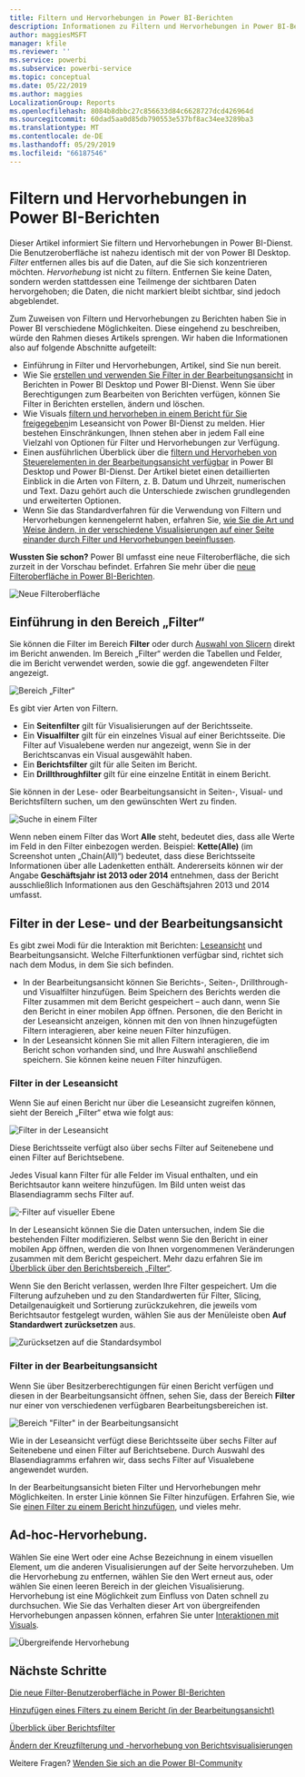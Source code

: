 ```yaml
---
title: Filtern und Hervorhebungen in Power BI-Berichten
description: Informationen zu Filtern und Hervorhebungen in Power BI-Berichten
author: maggiesMSFT
manager: kfile
ms.reviewer: ''
ms.service: powerbi
ms.subservice: powerbi-service
ms.topic: conceptual
ms.date: 05/22/2019
ms.author: maggies
LocalizationGroup: Reports
ms.openlocfilehash: 8084b8dbbc27c856633d84c6628727dcd426964d
ms.sourcegitcommit: 60dad5aa0d85db790553e537bf8ac34ee3289ba3
ms.translationtype: MT
ms.contentlocale: de-DE
ms.lasthandoff: 05/29/2019
ms.locfileid: "66187546"
---
```

# <a name="filters-and-highlighting-in-power-bi-reports"></a>Filtern und Hervorhebungen in Power BI-Berichten
 Dieser Artikel informiert Sie filtern und Hervorhebungen in Power BI-Dienst. Die Benutzeroberfläche ist nahezu identisch mit der von Power BI Desktop. *Filter* entfernen alles bis auf die Daten, auf die Sie sich konzentrieren möchten. *Hervorhebung* ist nicht zu filtern. Entfernen Sie keine Daten, sondern werden stattdessen eine Teilmenge der sichtbaren Daten hervorgehoben; die Daten, die nicht markiert bleibt sichtbar, sind jedoch abgeblendet.

Zum Zuweisen von Filtern und Hervorhebungen zu Berichten haben Sie in Power BI verschiedene Möglichkeiten. Diese eingehend zu beschreiben, würde den Rahmen dieses Artikels sprengen. Wir haben die Informationen also auf folgende Abschnitte aufgeteilt:

* Einführung in Filter und Hervorhebungen, Artikel, sind Sie nun bereit.
* Wie Sie [erstellen und verwenden Sie Filter in der Bearbeitungsansicht](power-bi-report-add-filter.md) in Berichten in Power BI Desktop und Power BI-Dienst. Wenn Sie über Berechtigungen zum Bearbeiten von Berichten verfügen, können Sie Filter in Berichten erstellen, ändern und löschen.
* Wie Visuals [filtern und hervorheben in einem Bericht für Sie freigegeben](consumer/end-user-interactions.md)im Leseansicht von Power BI-Dienst zu melden. Hier bestehen Einschränkungen, Ihnen stehen aber in jedem Fall eine Vielzahl von Optionen für Filter und Hervorhebungen zur Verfügung.  
* Einen ausführlichen Überblick über die [filtern und Hervorheben von Steuerelementen in der Bearbeitungsansicht verfügbar](power-bi-report-add-filter.md) in Power BI Desktop und Power BI-Dienst. Der Artikel bietet einen detaillierten Einblick in die Arten von Filtern, z. B. Datum und Uhrzeit, numerischen und Text. Dazu gehört auch die Unterschiede zwischen grundlegenden und erweiterten Optionen.
* Wenn Sie das Standardverfahren für die Verwendung von Filtern und Hervorhebungen kennengelernt haben, erfahren Sie, [wie Sie die Art und Weise ändern, in der verschiedene Visualisierungen auf einer Seite einander durch Filter und Hervorhebungen beeinflussen](service-reports-visual-interactions.md).

**Wussten Sie schon?** Power BI umfasst eine neue Filteroberfläche, die sich zurzeit in der Vorschau befindet. Erfahren Sie mehr über die [neue Filteroberfläche in Power BI-Berichten](power-bi-report-filter-preview.md).

![Neue Filteroberfläche](media/power-bi-reports-filters-and-highlighting/power-bi-filter-reading.png)


## <a name="intro-to-the-filters-pane"></a>Einführung in den Bereich „Filter“

Sie können die Filter im Bereich **Filter** oder durch [Auswahl von Slicern](visuals/power-bi-visualization-slicers.md) direkt im Bericht anwenden. Im Bereich „Filter“ werden die Tabellen und Felder, die im Bericht verwendet werden, sowie die ggf. angewendeten Filter angezeigt. 

![Bereich „Filter“](media/power-bi-reports-filters-and-highlighting/power-bi-add-filter-reading-view.png)

Es gibt vier Arten von Filtern.

- Ein **Seitenfilter** gilt für Visualisierungen auf der Berichtsseite.     
- Ein **Visualfilter** gilt für ein einzelnes Visual auf einer Berichtsseite. Die Filter auf Visualebene werden nur angezeigt, wenn Sie in der Berichtscanvas ein Visual ausgewählt haben.    
- Ein **Berichtsfilter** gilt für alle Seiten im Bericht.    
- Ein **Drillthroughfilter** gilt für eine einzelne Entität in einem Bericht.    

Sie können in der Lese- oder Bearbeitungsansicht in Seiten-, Visual- und Berichtsfiltern suchen, um den gewünschten Wert zu finden. 

![Suche in einem Filter](media/power-bi-reports-filters-and-highlighting/power-bi-search-filter.png)

Wenn neben einem Filter das Wort **Alle** steht, bedeutet dies, dass alle Werte im Feld in den Filter einbezogen werden.  Beispiel: **Kette(Alle)** (im Screenshot unten „Chain(All)“) bedeutet, dass diese Berichtsseite Informationen über alle Ladenketten enthält.  Andererseits können wir der Angabe **Geschäftsjahr ist 2013 oder 2014** entnehmen, dass der Bericht ausschließlich Informationen aus den Geschäftsjahren 2013 und 2014 umfasst.

## <a name="filters-in-reading-or-editing-view"></a>Filter in der Lese- und der Bearbeitungsansicht
Es gibt zwei Modi für die Interaktion mit Berichten: [Leseansicht](consumer/end-user-reading-view.md) und Bearbeitungsansicht. Welche Filterfunktionen verfügbar sind, richtet sich nach dem Modus, in dem Sie sich befinden.

* In der Bearbeitungsansicht können Sie Berichts-, Seiten-, Drillthrough- und Visualfilter hinzufügen. Beim Speichern des Berichts werden die Filter zusammen mit dem Bericht gespeichert – auch dann, wenn Sie den Bericht in einer mobilen App öffnen. Personen, die den Bericht in der Leseansicht anzeigen, können mit den von Ihnen hinzugefügten Filtern interagieren, aber keine neuen Filter hinzufügen.
* In der Leseansicht können Sie mit allen Filtern interagieren, die im Bericht schon vorhanden sind, und Ihre Auswahl anschließend speichern. Sie können keine neuen Filter hinzufügen.

### <a name="filters-in-reading-view"></a>Filter in der Leseansicht
Wenn Sie auf einen Bericht nur über die Leseansicht zugreifen können, sieht der Bereich „Filter“ etwa wie folgt aus:

![Filter in der Leseansicht](media/power-bi-reports-filters-and-highlighting/power-bi-filter-reading-view.png)

Diese Berichtsseite verfügt also über sechs Filter auf Seitenebene und einen Filter auf Berichtsebene.

Jedes Visual kann Filter für alle Felder im Visual enthalten, und ein Berichtsautor kann weitere hinzufügen. Im Bild unten weist das Blasendiagramm sechs Filter auf.

![-Filter auf visueller Ebene](media/power-bi-reports-filters-and-highlighting/power-bi-filter-visual-level.png)

In der Leseansicht können Sie die Daten untersuchen, indem Sie die bestehenden Filter modifizieren. Selbst wenn Sie den Bericht in einer mobilen App öffnen, werden die von Ihnen vorgenommenen Veränderungen zusammen mit dem Bericht gespeichert. Mehr dazu erfahren Sie im [Überblick über den Berichtsbereich „Filter“](consumer/end-user-report-filter.md).

Wenn Sie den Bericht verlassen, werden Ihre Filter gespeichert. Um die Filterung aufzuheben und zu den Standardwerten für Filter, Slicing, Detailgenauigkeit und Sortierung zurückzukehren, die jeweils vom Berichtsautor festgelegt wurden, wählen Sie aus der Menüleiste oben **Auf Standardwert zurücksetzen** aus.

![Zurücksetzen auf die Standardsymbol](media/power-bi-reports-filters-and-highlighting/power-bi-reset-to-default.png)

### <a name="filters-in-editing-view"></a>Filter in der Bearbeitungsansicht
Wenn Sie über Besitzerberechtigungen für einen Bericht verfügen und diesen in der Bearbeitungsansicht öffnen, sehen Sie, dass der Bereich **Filter** nur einer von verschiedenen verfügbaren Bearbeitungsbereichen ist.

![Bereich "Filter" in der Bearbeitungsansicht](media/power-bi-reports-filters-and-highlighting/power-bi-add-filter-editing-view.png)

Wie in der Leseansicht verfügt diese Berichtsseite über sechs Filter auf Seitenebene und einen Filter auf Berichtsebene. Durch Auswahl des Blasendiagramms erfahren wir, dass sechs Filter auf Visualebene angewendet wurden.

In der Bearbeitungsansicht bieten Filter und Hervorhebungen mehr Möglichkeiten. In erster Linie können Sie Filter hinzufügen. Erfahren Sie, wie Sie [einen Filter zu einem Bericht hinzufügen](power-bi-report-add-filter.md), und vieles mehr.

## <a name="ad-hoc-highlighting"></a>Ad-hoc-Hervorhebung.
Wählen Sie eine Wert oder eine Achse Bezeichnung in einem visuellen Element, um die anderen Visualisierungen auf der Seite hervorzuheben. Um die Hervorhebung zu entfernen, wählen Sie den Wert erneut aus, oder wählen Sie einen leeren Bereich in der gleichen Visualisierung. Hervorhebung ist eine Möglichkeit zum Einfluss von Daten schnell zu durchsuchen. Wie Sie das Verhalten dieser Art von übergreifenden Hervorhebungen anpassen können, erfahren Sie unter [Interaktionen mit Visuals](service-reports-visual-interactions.md).

![Übergreifende Hervorhebung](media/power-bi-reports-filters-and-highlighting/power-bi-adhoc-filter.gif)


## <a name="next-steps"></a>Nächste Schritte

[Die neue Filter-Benutzeroberfläche in Power BI-Berichten](power-bi-report-filter-preview.md)

[Hinzufügen eines Filters zu einem Bericht (in der Bearbeitungsansicht)](power-bi-report-add-filter.md)

[Überblick über Berichtsfilter](consumer/end-user-report-filter.md)

[Ändern der Kreuzfilterung und -hervorhebung von Berichtsvisualisierungen](consumer/end-user-interactions.md)

Weitere Fragen? [Wenden Sie sich an die Power BI-Community](http://community.powerbi.com/)

